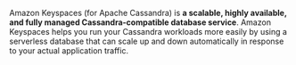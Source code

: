 Amazon Keyspaces (for Apache Cassandra) is **a scalable, highly available, and fully managed Cassandra-compatible database service**. Amazon Keyspaces helps you run your Cassandra workloads more easily by using a serverless database that can scale up and down automatically in response to your actual application traffic.